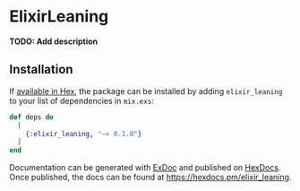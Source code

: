 # ElixirLeaning

**TODO: Add description**

## Installation

If [available in Hex](https://hex.pm/docs/publish), the package can be installed
by adding `elixir_leaning` to your list of dependencies in `mix.exs`:

```elixir
def deps do
  [
    {:elixir_leaning, "~> 0.1.0"}
  ]
end
```

Documentation can be generated with [ExDoc](https://github.com/elixir-lang/ex_doc)
and published on [HexDocs](https://hexdocs.pm). Once published, the docs can
be found at <https://hexdocs.pm/elixir_leaning>.

